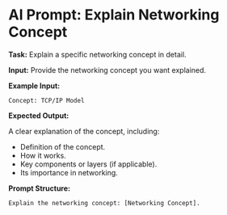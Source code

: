 # AI Prompt: Explain Networking Concept

**Task:** Explain a specific networking concept in detail.

**Input:** Provide the networking concept you want explained.

**Example Input:**

```
Concept: TCP/IP Model
```

**Expected Output:**

A clear explanation of the concept, including:
*   Definition of the concept.
*   How it works.
*   Key components or layers (if applicable).
*   Its importance in networking.

**Prompt Structure:**

```
Explain the networking concept: [Networking Concept].
